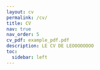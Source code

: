 ```yaml
---
layout: cv
permalink: /cv/
title: CV
nav: true
nav_order: 5
cv_pdf: example_pdf.pdf
description: LE CV DE LEOOOOOOOO
toc:
  sidebar: left
---
```

